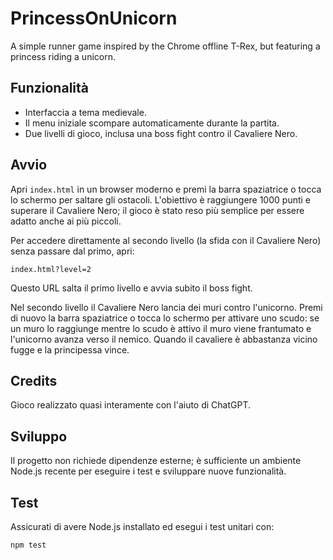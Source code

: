 # PrincessOnUnicorn

A simple runner game inspired by the Chrome offline T-Rex, but featuring a princess riding a unicorn.

## Funzionalità

- Interfaccia a tema medievale.
- Il menu iniziale scompare automaticamente durante la partita.
- Due livelli di gioco, inclusa una boss fight contro il Cavaliere Nero.

## Avvio

Apri `index.html` in un browser moderno e premi la barra spaziatrice o tocca lo schermo per saltare gli ostacoli.
L'obiettivo è raggiungere 1000 punti e superare il Cavaliere Nero; il gioco è stato reso più semplice per essere adatto anche ai più piccoli.

Per accedere direttamente al secondo livello (la sfida con il Cavaliere Nero) senza passare dal primo, apri:

```
index.html?level=2
```

Questo URL salta il primo livello e avvia subito il boss fight.

Nel secondo livello il Cavaliere Nero lancia dei muri contro l'unicorno.
Premi di nuovo la barra spaziatrice o tocca lo schermo per attivare uno
scudo: se un muro lo raggiunge mentre lo scudo è attivo il muro viene
frantumato e l'unicorno avanza verso il nemico. Quando il cavaliere è
abbastanza vicino fugge e la principessa vince.

## Credits

Gioco realizzato quasi interamente con l'aiuto di ChatGPT.

## Sviluppo

Il progetto non richiede dipendenze esterne; è sufficiente un ambiente Node.js recente per eseguire i test e sviluppare nuove funzionalità.

## Test

Assicurati di avere Node.js installato ed esegui i test unitari con:

```
npm test
```
